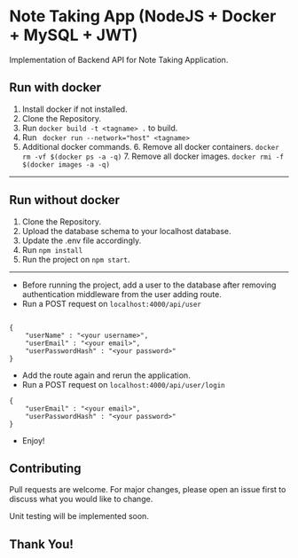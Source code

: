 # Note Taking App (NodeJS + Docker + MySQL + JWT) 

Implementation of Backend API for Note Taking Application.

## Run with docker

1. Install docker if not installed.
2. Clone the Repository.
3. Run ``` docker build -t <tagname> . ``` to build.
4. Run ``` docker run --network="host" <tagname>```
5. Additional docker commands.
   6.  Remove all docker containers. ``` docker rm -vf $(docker ps -a -q) ```
   7.  Remove all docker images. ``` docker rmi -f $(docker images -a -q) ```

***

## Run without docker

1. Clone the Repository.
2. Upload the database schema to your localhost database.
3. Update the .env file accordingly.
4.  Run ``` npm install ```
5. Run the project on ``` npm start ```.

***

* Before running the project, add a user to the database after removing authentication middleware from the user adding route.
* Run a POST request on ``` localhost:4000/api/user ```
``` 

{
	"userName" : "<your username>",
	"userEmail" : "<your email>",
	"userPasswordHash" : "<your password>"
}
```
* Add the route again and rerun the application.
* Run a POST request on ``` localhost:4000/api/user/login ```
``` 
{
	"userEmail" : "<your email>",
	"userPasswordHash" : "<your password>"
}
```
* Enjoy!

## Contributing
Pull requests are welcome. For major changes, please open an issue first to discuss what you would like to change.

Unit testing will be implemented soon.

## Thank You!
